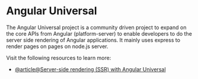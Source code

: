 # Angular Universal

The Angular Universal project is a community driven project to expand on the core APIs from Angular (platform-server) to enable developers to do the server side rendering of Angular applications. It mainly uses express to render pages on pages on node.js server.

Visit the following resources to learn more:

- [@article@Server-side rendering (SSR) with Angular Universal](https://angular.io/guide/universal)
